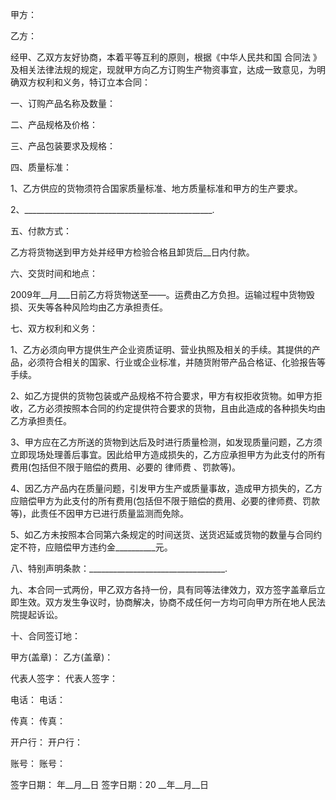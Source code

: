 
 


甲方：


乙方：


经甲、乙双方友好协商，本着平等互利的原则，根据《中华人民共和国
合同法
》及相关法律法规的规定，现就甲方向乙方订购生产物资事宜，达成一致意见，为明确双方权利和义务，特订立本合同：


一、订购产品名称及数量：


二、产品规格及价格：


三、产品包装要求及规格：


四、质量标准：


1、乙方供应的货物须符合国家质量标准、地方质量标准和甲方的生产要求。


2、_______________________________________________.


五、付款方式：


乙方将货物送到甲方处并经甲方检验合格且卸货后__日内付款。


六、交货时间和地点：


2009年__月___日前乙方将货物送至——。运费由乙方负担。运输过程中货物毁损、灭失等各种风险均由乙方承担责任。


七、双方权利和义务：


1、乙方必须向甲方提供生产企业资质证明、营业执照及相关的手续。其提供的产品，必须符合相关的国家、行业或企业标准，并随货附带产品合格证、化验报告等手续。


2、如乙方提供的货物包装或产品规格不符合要求，甲方有权拒收货物。如甲方拒收，乙方必须按照本合同的约定提供符合要求的货物，且由此造成的各种损失均由乙方承担责任。


3、甲方应在乙方所送的货物到达后及时进行质量检测，如发现质量问题，乙方须立即现场处理善后事宜。因此给甲方造成损失的，乙方应承担甲方为此支付的所有费用(包括但不限于赔偿的费用、必要的
律师费
、罚款等)。


4、因乙方产品内在质量问题，引发甲方生产或质量事故，造成甲方损失的，乙方应赔偿甲方为此支付的所有费用(包括但不限于赔偿的费用、必要的律师费、罚款等)，此责任不因甲方已进行质量监测而免除。


5、如乙方未按照本合同第六条规定的时间送货、送货迟延或货物的数量与合同约定不符，应赔偿甲方违约金__________元。


八、特别声明条款：__________________________________.


九、本合同一式两份，甲乙双方各持一份，具有同等法律效力，双方签字盖章后立即生效。双方发生争议时，协商解决，协商不成任何一方均可向甲方所在地人民法院提起诉讼。


十、合同签订地：


甲方(盖章)： 乙方(盖章)：


代表人签字： 代表人签字：


电话： 电话：


传真： 传真：


开户行： 开户行：


账号： 账号：


签字日期： 年__月__日 签字日期：20 __年__月__日
 


 

 
 
 
 
 
  


  
 

  


  


  
 
 
 
 


